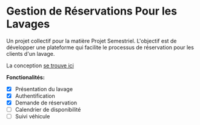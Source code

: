 # Gestion de Réservations Pour les Lavages
Un projet collectif pour la matière Projet Semestriel. L'objectif est de développer une plateforme qui facilite le processus de réservation pour les clients d'un lavage.

La conception [se trouve ici](https://github.com/HazemKaroui/Conception-projet-lavage)

**Fonctionalités:**
- [x] Présentation du lavage
- [X] Authentification
- [X] Demande de réservation
- [ ] Calendrier de disponibilité
- [ ] Suivi véhicule
